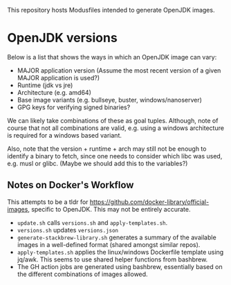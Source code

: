 This repository hosts Modusfiles intended to generate OpenJDK images.

# OpenJDK versions

Below is a list that shows the ways in which an OpenJDK image can vary:
- MAJOR application version
  (Assume the most recent version of a given MAJOR application is used?)
- Runtime (jdk vs jre)
- Architecture (e.g. amd64)
- Base image variants (e.g. bullseye, buster, windows/nanoserver)
- GPG keys for verifying signed binaries?

We can likely take combinations of these as goal tuples.
Although, note of course that not all combinations are valid, e.g. using a windows architecture is required
for a windows based variant.

Also, note that the version + runtime + arch may still not be enough to identify a binary to fetch,
since one needs to consider which libc was used, e.g. musl or glibc. (Maybe we should add this to
the variables?)

## Notes on Docker's Workflow

This attempts to be a tldr for https://github.com/docker-library/official-images,
specific to OpenJDK.
This may not be entirely accurate.

- `update.sh` calls `versions.sh` and `apply-templates.sh`.
- `versions.sh` updates `versions.json`
- `generate-stackbrew-library.sh` generates a summary of the available
images in a well-defined format (shared amongst similar repos).
- `apply-templates.sh` applies the linux/windows Dockerfile template using
jq/awk. This seems to use shared helper functions from bashbrew.
- The GH action jobs are generated using bashbrew, essentially based on
the different combinations of images allowed.
